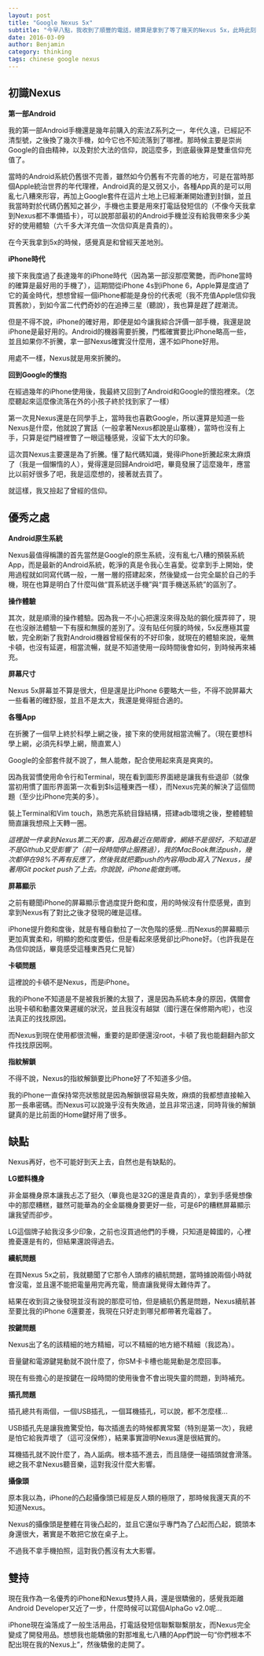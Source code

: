 ```yaml
---
layout: post
title: "Google Nexus 5x"
subtitle: "今早八點，我收到了順豐的電話，總算是拿到了等了幾天的Nexus 5x，此時此刻，我正是在用5x來寫下這篇文章。"
date: 2016-03-09
author: Benjamin
category: thinking
tags: chinese google nexus
---
```


## 初識Nexus

<i class="fa fa-android"></i>  <strong>第一部Android</strong>

我的第一部Android手機還是幾年前購入的索法Z系列之一，年代久遠，已經記不清型號，之後換了幾次手機，如今它也不知流落到了哪裡。那時候主要是崇尚Google的自由精神，以及對於大法的信仰，說這麼多，到底最後算是雙重信仰充值了。

當時的Android系統仍舊很不完善，雖然如今仍舊有不完善的地方，可是在當時那個Apple統治世界的年代理裡，Android真的是又弱又小，各種App真的是可以用亂七八糟來形容，再加上Google套件在這片土地上已經漸漸開始遭到封鎖，並且我當時對於代碼仍舊知之甚少，手機也主要是用來打電話發短信的（不像今天我拿到Nexus都不準備插卡），可以說那部最初的Android手機並沒有給我帶來多少美好的使用體驗（六千多大洋充值一次信仰真是貴貴的）。

在今天我拿到5x的時候，感覺真是和曾經天差地別。

<i class="fa fa-apple"></i><strong> iPhone時代</strong>

接下來我度過了長達幾年的iPhone時代（因為第一部沒那麼驚艷，而iPhone當時的確算是最好用的手機了），這期間從iPhone 4s到iPhone 6，Apple算是度過了它的黃金時代，想想曾經一個iPhone都能是身份的代表呢（我不充值Apple信仰我買舊款），到如今富二代們奇妙的在追捧三星（聽說），我也算是趕了趕潮流。

但是不得不說，iPhone的確好用，即便是如今讓我綜合評價一部手機，我還是說iPhone是最好用的。Android的機器需要折騰，門檻確實要比iPhone略高一些，並且如果你不折騰，拿一部Nexus確實沒什麼用，還不如iPhone好用。

用處不一樣，Nexus就是用來折騰的。

<i class="fa fa-google"></i><strong> 回到Google的懷抱</strong>

在經過幾年的iPhone使用後，我最終又回到了Android和Google的懷抱裡來。（怎麼聽起來這麼像流落在外的小孩子終於找到家了一樣）

第一次見Nexus還是在同學手上，當時我也喜歡Google，所以還算是知道一些Nexus是什麼，他就說了實話（一般拿著Nexus都說是山寨機），當時也沒有上手，只算是從門縫裡瞥了一眼這種感覺，沒留下太大的印象。

這次買Nexus主要還是為了折騰。懂了點代碼知識，覺得iPhone折騰起來太麻煩了（我是一個懶惰的人），覺得還是回歸Android吧，畢竟發展了這麼幾年，應當比以前好很多了吧，我是這麼想的，接著就去買了。

就這樣，我又撿起了曾經的信仰。

## 優秀之處

<i class="fa fa-cog"></i><strong> Android原生系統</strong>

Nexus最值得稱讚的首先當然是Google的原生系統，沒有亂七八糟的預裝系統App，而是最新的Android系統，乾淨的真是令我心生喜愛。從拿到手上開始，使用過程就如同寫代碼一般，一層一層的搭建起來，然後變成一台完全屬於自己的手機，現在也算是明白了什麼叫做“買系統送手機”與“買手機送系統”的區別了。

<i class="fa fa-hand-pointer-o"></i><strong> 操作體驗</strong>

其次，就是順滑的操作體驗。因為我一不小心把還沒來得及貼的鋼化膜弄碎了，現在也沒辦法體驗一下有膜和無膜的差別了。沒有貼任何膜的時候，5x反應極其靈敏，完全刷新了我對Android機器曾經保有的不好印象，就現在的體驗來說，毫無卡頓，也沒有延遲，相當流暢，就是不知道使用一段時間後會如何，到時候再來補充。

<i class="fa fa-mobile"></i> <strong>屏幕尺寸</strong>

Nexus 5x屏幕並不算是很大，但是還是比iPhone 6要略大一些，不得不說屏幕大一些看著的確舒服，並且不是太大，我還是覺得挺合適的。

<i class="fa fa-cogs"></i> <strong>各種App</strong>

在折騰了一個早上終於科學上網之後，接下來的使用就相當流暢了。（現在要想科學上網，必須先科學上網，簡直累人）

Google的全部套件就不說了，無人能敵，配合使用起來真是爽爽的。

因為我習慣使用命令行和Terminal，現在看到圖形界面總是讓我有些退卻（就像當初用慣了圖形界面第一次看到$ls這種東西一樣），而Nexus完美的解決了這個問題（至少比iPhone完美的多）。

裝上Terminal和Vim touch，熟悉完系統目錄結構，搭建adb環境之後，整體體驗簡直讓我想飛上天轉一圈。

*這裡說一件拿到Nexus第二天的事，因為最近在開兩會，網絡不是很好，不知道是不是Github又受影響了（前一段時間停止服務過），我的MacBook無法push，幾次都停在98%不再有反應了，然後我就把要push的內容用adb寫入了Nexus，接著用Git pocket push了上去。你說說，iPhone能做到嗎。*

<i class="fa fa-i-cursor"></i> <strong>屏幕顯示</strong>

之前有聽聞iPhone的屏幕顯示會過度提升飽和度，用的時候沒有什麼感覺，直到拿到Nexus有了對比之後才發現的確是這樣。

iPhone提升飽和度後，就是有種自動拉了一次色階的感覺...而Nexus的屏幕顯示更加真實柔和，明顯的飽和度要低，但是看起來感覺卻比iPhone好。（也許我是在為信仰說話，畢竟感受這種東西見仁見智）

<i class="fa fa-spinner"></i> <strong>卡頓問題</strong>

這裡說的卡頓不是Nexus，而是iPhone。

我的iPhone不知道是不是被我折騰的太狠了，還是因為系統本身的原因，偶爾會出現卡頓和動畫效果遲緩的狀況，並且我沒有越獄（國行還在保修期內呢），也沒法真正的找找原因。

而Nexus到現在使用都很流暢，重要的是即便還沒root，卡頓了我也能翻翻內部文件找找原因啊。

<i class="fa fa-forumbee"></i> <strong>指紋解鎖</strong>

不得不說，Nexus的指紋解鎖要比iPhone好了不知道多少倍。

我的iPhone一直保持常亮狀態就是因為解鎖很容易失敗，麻煩的我都想直接輸入那一長串密碼。而Nexus可以說幾乎沒有失敗過，並且非常迅速，同時背後的解鎖鍵真的是比前面的Home鍵好用了很多。

## 缺點

Nexus再好，也不可能好到天上去，自然也是有缺點的。

<i class="fa fa-lemon-o"></i> <strong>LG塑料機身</strong>

非金屬機身原本讓我忐忑了挺久（畢竟也是32G的還是貴貴的），拿到手感覺想像中的那麼糟糕，雖然可能華為的全金屬機身要更好一些，可是6P的糟糕屏幕顯示讓我望而卻步。

LG這個牌子給我沒多少印象，之前也沒買過他們的手機，只知道是韓國的，心裡擔憂還是有的，但結果還說得過去。

<i class="fa fa-power-off"></i> <strong>續航問題</strong>

在買Nexus 5x之前，我就聽聞了它那令人頭疼的續航問題，當時據說兩個小時就會沒電，並且還不能把電量用完再充電，簡直讓我覺得太難侍弄了。

結果在收到貨之後發現並沒有說的那麼可怕，但是續航仍舊是問題，Nexus續航甚至要比我的iPhone 6還要差，我現在只好走到哪兒都帶著充電器了。

<i class="fa fa-keyboard-o"></i> <strong>按鍵問題</strong>

Nexus出了名的該精細的地方精細，可以不精細的地方絕不精細（我認為）。

音量鍵和電源鍵晃動就不說什麼了，你SM卡卡槽也能晃動是怎麼回事。

現在有些擔心的是按鍵在一段時間的使用後會不會出現失靈的問題，到時補充。

<i class="fa fa-dot-circle-o"></i> <strong>插孔問題</strong>

插孔總共有兩個，一個USB插孔，一個耳機插孔，可以說，都不怎麼樣...

USB插孔先是讓我擔驚受怕，每次插進去的時候都異常緊（特別是第一次），我總是怕它給我弄壞了（這可沒保修），結果事實證明Nexus還是很結實的。

耳機插孔就不說什麼了，為人詬病。根本插不進去，而且隨便一碰插頭就會滑落。總之我不拿Nexus聽音樂，這對我沒什麼大影響。

<i class="fa fa-camera"></i> <strong>攝像頭</strong>

原本我以為，iPhone的凸起攝像頭已經是反人類的極限了，那時候我還天真的不知道Nexus。

Nexus的攝像頭是整體在背後凸起的，並且它還似乎專門為了凸起而凸起，鏡頭本身還很大，著實是不敢把它放在桌子上。

不過我不拿手機拍照，這對我仍舊沒有太大影響。

## 雙持

現在我作為一名優秀的iPhone和Nexus雙持人員，還是很驕傲的，感覺我距離Android Developer又近了一步，什麼時候可以寫個AlphaGo v2.0呢...

iPhone現在淪落成了一般生活用品，打電話發短信聯繫聯繫朋友，而Nexus完全變成了開發用品。想想我也能驕傲的對那堆亂七八糟的App們說一句“你們根本不配出現在我的Nexus上”，然後驕傲的走開了。

<div class="eof"></div>


